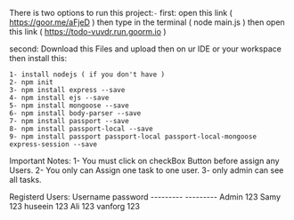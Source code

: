 There is two options to run this project:`-`
  first: open this link ( https://goor.me/aFjeD ) then type in the terminal ( node main.js ) then open this link (	https://todo-vuvdr.run.goorm.io )
  
  second: Download this Files and upload then on ur IDE or your workspace then install this:
  
    1- install nodejs ( if you don't have )
    2- npm init
    3- npm install express --save
    4- npm install ejs --save
    5- npm install mongoose --save
    6- npm install body-parser --save
    7- npm install passport --save
    8- npm install passport-local --save
    9- npm install passport passport-local passport-local-mongoose express-session --save	



Important Notes: 1- You must click on checkBox Button before assign any Users.
                 2- You only can Assign one task to one user.
                 3- only admin can see all tasks.
                 
                 

Registerd Users: Username   password 
                ---------   ---------
                Admin         123
                Samy          123
                huseein       123
                Ali           123
                vanforg       123

